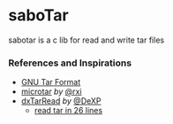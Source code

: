 # saboTar

sabotar is a c lib for read and write tar files

### References and Inspirations

- [GNU Tar Format](https://www.gnu.org/software/tar/manual/html_node/Standard.html)
- [microtar](https://github.com/rxi/microtar/) *by* [@rxi](https://github.com/rxi/)
- [dxTarRead](https://github.com/DeXP/dxTarRead) *by* [@DeXP](https://github.com/DeXP/)
	- [read tar in 26 lines](https://dexp.in/articles/read-tar-in-26-lines/)